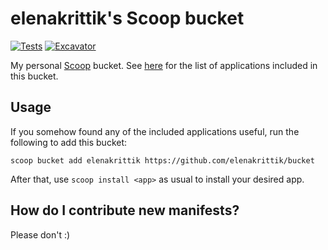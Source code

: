# elenakrittik's Scoop bucket

[![Tests](https://github.com/elenakrittik/bucket/actions/workflows/ci.yml/badge.svg)](https://github.com/elenakrittik/bucket/actions/workflows/ci.yml) [![Excavator](https://github.com/elenakrittik/bucket/actions/workflows/excavator.yml/badge.svg)](https://github.com/elenakrittik/bucket/actions/workflows/excavator.yml)

My personal [Scoop](https://scoop.sh/) bucket. See [here](https://scoop.sh/#/apps?q=%22https%3A%2F%2Fgithub.com%2Felenakrittik%2Fbucket%22&o=false)
for the list of applications included in this bucket.

## Usage

If you somehow found any of the included applications useful, run the following to add this bucket:

```pwsh
scoop bucket add elenakrittik https://github.com/elenakrittik/bucket
```

After that, use `scoop install <app>` as usual to install your desired app.

## How do I contribute new manifests?

Please don't :)
